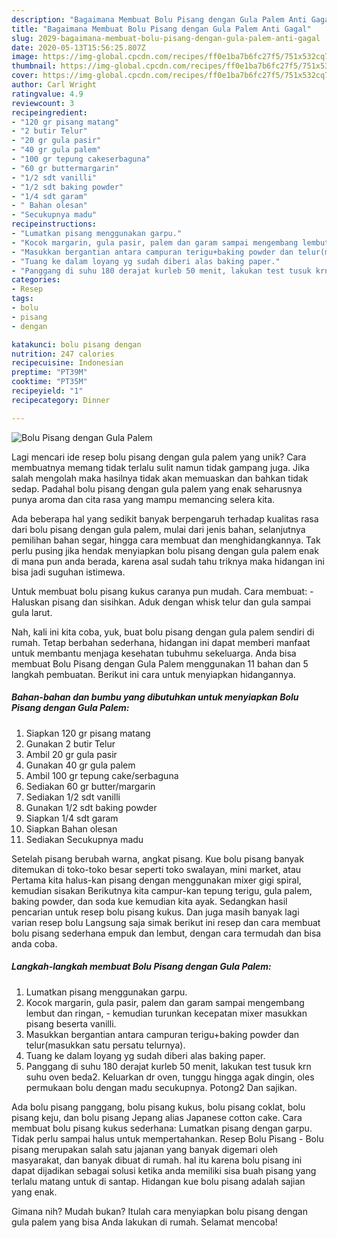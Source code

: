 ```yaml
---
description: "Bagaimana Membuat Bolu Pisang dengan Gula Palem Anti Gagal"
title: "Bagaimana Membuat Bolu Pisang dengan Gula Palem Anti Gagal"
slug: 2029-bagaimana-membuat-bolu-pisang-dengan-gula-palem-anti-gagal
date: 2020-05-13T15:56:25.807Z
image: https://img-global.cpcdn.com/recipes/ff0e1ba7b6fc27f5/751x532cq70/bolu-pisang-dengan-gula-palem-foto-resep-utama.jpg
thumbnail: https://img-global.cpcdn.com/recipes/ff0e1ba7b6fc27f5/751x532cq70/bolu-pisang-dengan-gula-palem-foto-resep-utama.jpg
cover: https://img-global.cpcdn.com/recipes/ff0e1ba7b6fc27f5/751x532cq70/bolu-pisang-dengan-gula-palem-foto-resep-utama.jpg
author: Carl Wright
ratingvalue: 4.9
reviewcount: 3
recipeingredient:
- "120 gr pisang matang"
- "2 butir Telur"
- "20 gr gula pasir"
- "40 gr gula palem"
- "100 gr tepung cakeserbaguna"
- "60 gr buttermargarin"
- "1/2 sdt vanilli"
- "1/2 sdt baking powder"
- "1/4 sdt garam"
- " Bahan olesan"
- "Secukupnya madu"
recipeinstructions:
- "Lumatkan pisang menggunakan garpu."
- "Kocok margarin, gula pasir, palem dan garam sampai mengembang lembut dan ringan, kemudian turunkan kecepatan mixer masukkan pisang beserta vanilli."
- "Masukkan bergantian antara campuran terigu+baking powder dan telur(masukkan satu persatu telurnya)."
- "Tuang ke dalam loyang yg sudah diberi alas baking paper."
- "Panggang di suhu 180 derajat kurleb 50 menit, lakukan test tusuk krn suhu oven beda2. Keluarkan dr oven, tunggu hingga agak dingin, oles permukaan bolu dengan madu secukupnya. Potong2 Dan sajikan."
categories:
- Resep
tags:
- bolu
- pisang
- dengan

katakunci: bolu pisang dengan 
nutrition: 247 calories
recipecuisine: Indonesian
preptime: "PT39M"
cooktime: "PT35M"
recipeyield: "1"
recipecategory: Dinner

---
```



![Bolu Pisang dengan Gula Palem](https://img-global.cpcdn.com/recipes/ff0e1ba7b6fc27f5/751x532cq70/bolu-pisang-dengan-gula-palem-foto-resep-utama.jpg)

Lagi mencari ide resep bolu pisang dengan gula palem yang unik? Cara membuatnya memang tidak terlalu sulit namun tidak gampang juga. Jika salah mengolah maka hasilnya tidak akan memuaskan dan bahkan tidak sedap. Padahal bolu pisang dengan gula palem yang enak seharusnya punya aroma dan cita rasa yang mampu memancing selera kita.

Ada beberapa hal yang sedikit banyak berpengaruh terhadap kualitas rasa dari bolu pisang dengan gula palem, mulai dari jenis bahan, selanjutnya pemilihan bahan segar, hingga cara membuat dan menghidangkannya. Tak perlu pusing jika hendak menyiapkan bolu pisang dengan gula palem enak di mana pun anda berada, karena asal sudah tahu triknya maka hidangan ini bisa jadi suguhan istimewa.

Untuk membuat bolu pisang kukus caranya pun mudah. Cara membuat: - Haluskan pisang dan sisihkan. Aduk dengan whisk telur dan gula sampai gula larut.


Nah, kali ini kita coba, yuk, buat bolu pisang dengan gula palem sendiri di rumah. Tetap berbahan sederhana, hidangan ini dapat memberi manfaat untuk membantu menjaga kesehatan tubuhmu sekeluarga. Anda bisa membuat Bolu Pisang dengan Gula Palem menggunakan 11 bahan dan 5 langkah pembuatan. Berikut ini cara untuk menyiapkan hidangannya.

<!--inarticleads1-->

##### Bahan-bahan dan bumbu yang dibutuhkan untuk menyiapkan Bolu Pisang dengan Gula Palem:

1. Siapkan 120 gr pisang matang
1. Gunakan 2 butir Telur
1. Ambil 20 gr gula pasir
1. Gunakan 40 gr gula palem
1. Ambil 100 gr tepung cake/serbaguna
1. Sediakan 60 gr butter/margarin
1. Sediakan 1/2 sdt vanilli
1. Gunakan 1/2 sdt baking powder
1. Siapkan 1/4 sdt garam
1. Siapkan  Bahan olesan
1. Sediakan Secukupnya madu


Setelah pisang berubah warna, angkat pisang. Kue bolu pisang banyak ditemukan di toko-toko besar seperti toko swalayan, mini market, atau Pertama kita halus-kan pisang dengan menggunakan mixer gigi spiral, kemudian sisakan Berikutnya kita campur-kan tepung terigu, gula palem, baking powder, dan soda kue kemudian kita ayak. Sedangkan hasil pencarian untuk resep bolu pisang kukus. Dan juga masih banyak lagi varian resep bolu Langsung saja simak berikut ini resep dan cara membuat bolu pisang sederhana empuk dan lembut, dengan cara termudah dan bisa anda coba. 

<!--inarticleads2-->

##### Langkah-langkah membuat Bolu Pisang dengan Gula Palem:

1. Lumatkan pisang menggunakan garpu.
1. Kocok margarin, gula pasir, palem dan garam sampai mengembang lembut dan ringan, - kemudian turunkan kecepatan mixer masukkan pisang beserta vanilli.
1. Masukkan bergantian antara campuran terigu+baking powder dan telur(masukkan satu persatu telurnya).
1. Tuang ke dalam loyang yg sudah diberi alas baking paper.
1. Panggang di suhu 180 derajat kurleb 50 menit, lakukan test tusuk krn suhu oven beda2. Keluarkan dr oven, tunggu hingga agak dingin, oles permukaan bolu dengan madu secukupnya. Potong2 Dan sajikan.


Ada bolu pisang panggang, bolu pisang kukus, bolu pisang coklat, bolu pisang keju, dan bolu pisang Jepang alias Japanese cotton cake. Cara membuat bolu pisang kukus sederhana: Lumatkan pisang dengan garpu. Tidak perlu sampai halus untuk mempertahankan. Resep Bolu Pisang - Bolu pisang merupakan salah satu jajanan yang banyak digemari oleh masyarakat, dan banyak dibuat di rumah. hal itu karena bolu pisang ini dapat dijadikan sebagai solusi ketika anda memiliki sisa buah pisang yang terlalu matang untuk di santap. Hidangan kue bolu pisang adalah sajian yang enak. 

Gimana nih? Mudah bukan? Itulah cara menyiapkan bolu pisang dengan gula palem yang bisa Anda lakukan di rumah. Selamat mencoba!
